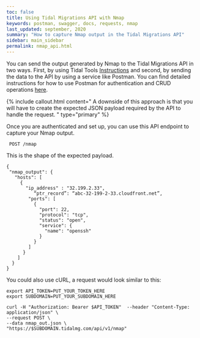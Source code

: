 ```yaml
---
toc: false
title: Using Tidal Migrations API with Nmap
keywords: postman, swagger, docs, requests, nmap
last_updated: september, 2020
summary: "How to capture Nmap output in the Tidal Migrations API"
sidebar: main_sidebar
permalink: nmap_api.html
---
```


You can send the output generated by Nmap to the Tidal Migrations API in two ways. First, by using Tidal Tools [Instructions](https://guides.tidalmg.com/discover_nmap.html) and second, by sending the data to the API by using a service like Postman. 
You can find detailed instructions for how to use Postman for authentication and CRUD operations [here](https://guides.tidalmg.com/postman_docs.html).

{% include callout.html content="
A downside of this approach is that you will have to create the expected JSON payload required by the API to handle the request.
" type="primary" %}
 
Once you are authenticated and set up,  you can use this API endpoint to capture your Nmap output.
 
` POST /nmap`
 
 
 
This is the shape of the expected payload.
 
```
{
 "nmap_output": {
   "hosts": [
     {
       "ip_address" : "32.199.2.33",
	      “ptr_record”: “abc-32-199-2-33.cloudfront.net”,
        "ports": [
          {
            "port": 22,
            "protocol": "tcp",
            "status": "open",
            "service": {
              "name": "openssh"              
            }
          }
        ]
      }
    ]
  }
}
```
 

You could also use cURL, a request would look similar to this:
 
```
export API_TOKEN=PUT_YOUR_TOKEN_HERE
export SUBDOMAIN=PUT_YOUR_SUBDOMAIN_HERE
 
curl -H "Authorization: Bearer $API_TOKEN"  --header "Content-Type: application/json" \
--request POST \
--data nmap_out.json \
"https://$SUBDOMAIN.tidalmg.com/api/v1/nmap"
```
 
